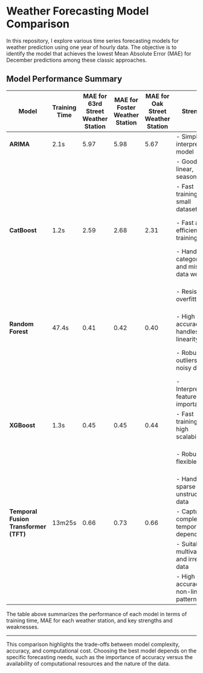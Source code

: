 # Weather Forecasting Model Comparison

In this repository, I explore various time series forecasting models for weather prediction using one year of hourly data. The objective is to identify the model that achieves the lowest Mean Absolute Error (MAE) for December predictions among these classic approaches.

## Model Performance Summary

| Model                       | Training Time | MAE for 63rd Street Weather Station | MAE for Foster Weather Station | MAE for Oak Street Weather Station | Strengths                                           | Weaknesses                                           |
|-----------------------------|---------------|-------------------------------------|--------------------------------|------------------------------------|-----------------------------------------------------|------------------------------------------------------|
| **ARIMA**                   | 2.1s          | 5.97                                | 5.98                           | 5.67                               | - Simple and interpretable model                   | - Assumes linearity and stationarity                  |
|                             |               |                                     |                                |                                    | - Good for linear, seasonal data                   | - High error on complex patterns                      |
|                             |               |                                     |                                |                                    | - Fast training on small datasets                  | - Struggles with multivariate forecasting             |
| **CatBoost**                | 1.2s          | 2.59                                | 2.68                           | 2.31                               | - Fast and efficient training                       | - Moderate accuracy for complex sequences             |
|                             |               |                                     |                                |                                    | - Handles categorical and missing data well         | - Requires careful parameter tuning                   |
|                             |               |                                     |                                |                                    | - Resistant to overfitting                          | - Less interpretable than simpler models              |
| **Random Forest**           | 47.4s         | 0.41                                | 0.42                           | 0.40                               | - High accuracy and handles non-linearity           | - Long training time, memory-intensive                |
|                             |               |                                     |                                |                                    | - Robust to outliers and noisy data                 | - Limited long-term forecasting capabilities          |
|                             |               |                                     |                                |                                    | - Interpretable feature importance                  | - Prone to overfitting if not tuned                   |
| **XGBoost**                 | 1.3s          | 0.45                                | 0.45                           | 0.44                               | - Fast training and high scalability                | - Moderate accuracy on highly non-linear data         |
|                             |               |                                     |                                |                                    | - Robust and flexible                               | - Sensitive to overfitting on small datasets          |
|                             |               |                                     |                                |                                    | - Handles sparse and unstructured data              | - Parameter tuning can be complex                     |
| **Temporal Fusion Transformer (TFT)** | 13m25s | 0.66                                | 0.73                           | 0.66                               | - Captures complex temporal dependencies            | - Very long training time, requires GPU for speed     |
|                             |               |                                     |                                |                                    | - Suitable for multivariate and irregular data      | - High computational cost                             |
|                             |               |                                     |                                |                                    | - High accuracy for non-linear patterns             | - Large data requirement for optimal performance      |

The table above summarizes the performance of each model in terms of training time, MAE for each weather station, and key strengths and weaknesses.

---

This comparison highlights the trade-offs between model complexity, accuracy, and computational cost. Choosing the best model depends on the specific forecasting needs, such as the importance of accuracy versus the availability of computational resources and the nature of the data.
